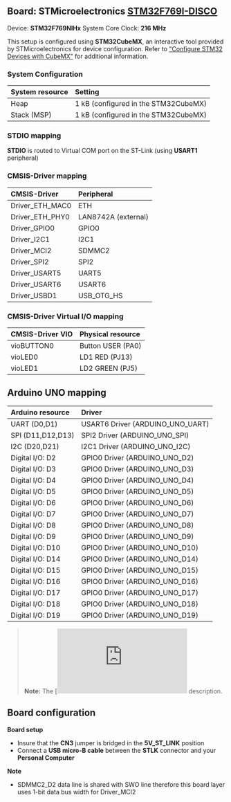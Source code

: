 Board: STMicroelectronics [STM32F769I-DISCO](https://www.st.com/en/evaluation-tools/32f769idiscovery.html)
------------------------------------------

Device: **STM32F769NIHx**
System Core Clock: **216 MHz**

This setup is configured using **STM32CubeMX**, an interactive tool provided by STMicroelectronics for device configuration.
Refer to ["Configure STM32 Devices with CubeMX"](https://github.com/Open-CMSIS-Pack/cmsis-toolbox/blob/main/docs/CubeMX.md) for additional information.

### System Configuration

| System resource   | Setting
|:------------------|:--------------------------------------
| Heap              | 1 kB (configured in the STM32CubeMX)
| Stack (MSP)       | 1 kB (configured in the STM32CubeMX)

### STDIO mapping

**STDIO** is routed to Virtual COM port on the ST-Link (using **USART1** peripheral)

### CMSIS-Driver mapping

| CMSIS-Driver      | Peripheral
|:------------------|:--------------------------------------
| Driver_ETH_MAC0   | ETH
| Driver_ETH_PHY0   | LAN8742A (external)
| Driver_GPIO0      | GPIO0
| Driver_I2C1       | I2C1
| Driver_MCI2       | SDMMC2
| Driver_SPI2       | SPI2
| Driver_USART5     | UART5
| Driver_USART6     | USART6
| Driver_USBD1      | USB_OTG_HS

### CMSIS-Driver Virtual I/O mapping

| CMSIS-Driver VIO  | Physical resource
|:------------------|:--------------------------------------
| vioBUTTON0        | Button USER (PA0)
| vioLED0           | LD1 RED     (PJ13)
| vioLED1           | LD2 GREEN   (PJ5)

## Arduino UNO mapping

| Arduino resource  | Driver
|:------------------|:--------------------------------------
| UART (D0,D1)      | USART6 Driver (ARDUINO_UNO_UART)
| SPI  (D11,D12,D13)| SPI2   Driver (ARDUINO_UNO_SPI)
| I2C  (D20,D21)    | I2C1   Driver (ARDUINO_UNO_I2C)
| Digital I/O: D2   | GPIO0  Driver (ARDUINO_UNO_D2)
| Digital I/O: D3   | GPIO0  Driver (ARDUINO_UNO_D3)
| Digital I/O: D4   | GPIO0  Driver (ARDUINO_UNO_D4)
| Digital I/O: D5   | GPIO0  Driver (ARDUINO_UNO_D5)
| Digital I/O: D6   | GPIO0  Driver (ARDUINO_UNO_D6)
| Digital I/O: D7   | GPIO0  Driver (ARDUINO_UNO_D7)
| Digital I/O: D8   | GPIO0  Driver (ARDUINO_UNO_D8)
| Digital I/O: D9   | GPIO0  Driver (ARDUINO_UNO_D9)
| Digital I/O: D10  | GPIO0  Driver (ARDUINO_UNO_D10)
| Digital I/O: D14  | GPIO0  Driver (ARDUINO_UNO_D14)
| Digital I/O: D15  | GPIO0  Driver (ARDUINO_UNO_D15)
| Digital I/O: D16  | GPIO0  Driver (ARDUINO_UNO_D16)
| Digital I/O: D17  | GPIO0  Driver (ARDUINO_UNO_D17)
| Digital I/O: D18  | GPIO0  Driver (ARDUINO_UNO_D18)
| Digital I/O: D19  | GPIO0  Driver (ARDUINO_UNO_D19)

> **Note:** The [![Arduino connector](https://github.com/Open-CMSIS-Pack/cmsis-toolbox/blob/main/docs/ReferenceApplications.md#arduino-shield) description.

## Board configuration

**Board setup**
  - Insure that the **CN3** jumper is bridged in the **5V_ST_LINK** position
  - Connect a **USB micro-B cable** between the **STLK** connector and your **Personal Computer**

**Note**
  - SDMMC2_D2 data line is shared with SWO line therefore this board layer uses 1-bit data bus width for Driver_MCI2
